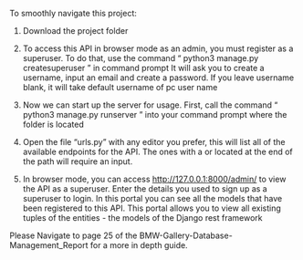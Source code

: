To smoothly navigate this project:

1. Download the project folder

2. To access this API in browser mode as an admin, you must register as a superuser. To do that, use the command “ python3 manage.py createsuperuser ” in command prompt
  It will ask you to create a username, input an email and create a password. If you leave username blank, it will take default username of pc user name

3. Now we can start up the server for usage. First, call the command “ python3 manage.py runserver ” into your command prompt where the folder is located
 
4. Open the file “urls.py” with any editor you prefer, this will list all of the available endpoints for the API.
The ones with a <value> or <pk> located at the end of the path will require an input.
 
5. In browser mode, you can access http://127.0.0.1:8000/admin/ to view the API as a superuser.
 Enter the details you used to sign up as a superuser to login. 
In this portal you can see all the models that have been registered to this API.
This portal allows you to view all existing tuples of the entities - the models of the Django rest framework

Please Navigate to page 25 of the BMW-Gallery-Database-Management_Report for a more in depth guide.

